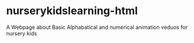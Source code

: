 # nurserykidslearning-html
A Webpage about Basic Alphabatical and numerical animation veduos for nursery kids 
